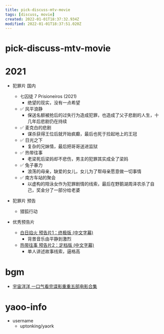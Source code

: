 ```yaml
---
title: pick-discuss-mtv-movie
tags: [discuss, movie]
created: 2022-01-01T18:37:32.934Z
modified: 2022-01-01T18:37:51.020Z
---
```


# pick-discuss-mtv-movie

# 2021

- 犯罪片 国内
  - 七囚徒 7 Prisioneiros (2021)
    - 绝望的现实，没有一点希望
  - ✅️ 风平浪静
    - 保送名额被抢后的过失行为造成犯罪，也造成了父子悲剧的人生，十几年后悲剧仍在持续
  - ✅️ 麦克白的悲剧
    - 谋杀获得王位后就开始疯癫，最后也死于捡起地上的王冠
  - ✅️ 日光之下
    - 复杂的兄妹情，最后把哥哥送进监狱
  - ✅️ 热带往事
    - 老梁死后梁妈却不悲伤，男主的犯罪其实成全了梁妈
  - ✅️ 兔子暴力
    - 浪荡的母亲，缺爱的女儿，女儿为了帮母亲愿意做一切事情
  - ✅️ 南方车站的聚会
    - 以虚构的陪泳女作为犯罪剧情的线索，最后在野鹅湖周泽农杀了自己，奖金分了一部分给老婆

- 犯罪片 预告
  - 猎狐行动

- 优秀预告片
  - [白日焰火 预告片1：终极版 (中文字幕)](https://movie.douban.com/trailer/153239/)
    - 背景音乐由平静到激烈
  - [热带往事 预告片2：定档版 (中文字幕)](https://movie.douban.com/trailer/275340/)
    - 单人讲述故事线索，逼格高
# bgm
- [宇宙洋洋 一口气看完谍影重重五部电影合集](https://www.bilibili.com/video/BV1aW4y117Zr)


# yaoo-info
- username
  - uptonking/yaork
